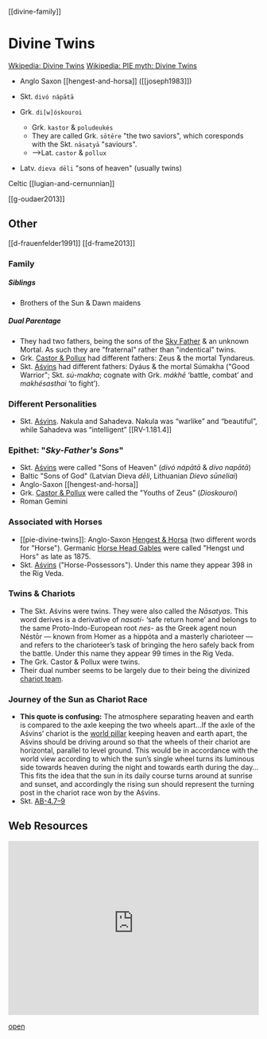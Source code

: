 [[divine-family]]
# Divine Twins

[Wkipedia: Divine Twins](https://en.wikipedia.org/wiki/Divine-twins)
[Wikipedia: PIE myth: Divine Twins](https://en.wikipedia.org/wiki/Proto-Indo-European-mythology#Divine-Twins)


- Anglo Saxon [[hengest-and-horsa]] ([[joseph1983]])

- Skt. `divó nápātā`
- Grk. `di[w]óskouroi`
	- Grk. `kastor` & `poludeukés`
	- They are called Grk. `sōtēre` "the two saviors", which coresponds with the Skt. `nāsatyā` "saviours".
	- -->Lat. `castor` & `pollux`
- Latv. `dieva dēli` "sons of heaven" (usually twins)

Celtic [[lugian-and-cernunnian]]

[[g-oudaer2013]]

## Other
[[d-frauenfelder1991]]
[[d-frame2013]]
### Family
##### Siblings
- Brothers of the Sun & Dawn maidens
##### Dual Parentage
- They had two fathers, being the sons of the [Sky Father](pie-sky-father.md) & an unknown Mortal. As such they are "fraternal" rather than "indentical" twins.
- Grk. [Castor & Pollux](castor-and-pollux.md) had different fathers: Zeus & the mortal Tyndareus.
- Skt. [Aśvins](sky-sons-indian) had different fathers: Dyáus & the mortal Súmakha ("Good Warrior"; Skt.  *sú-makha*;  cognate with Grk. *mákhē* ‘battle, combat’ and *makhésasthai* ‘to fight’).

### Different Personalities
- Skt. [Aśvins](sky-sons-indian). Nakula and Sahadeva. Nakula was “warlike” and “beautiful”, while Sahadeva was  “intelligent” [[RV-1.181.4]]


### Epithet:  "*Sky-Father's Sons*"
- Skt. [Aśvins](sky-sons-indian) were called "Sons of Heaven" (*divó nápātā* & *dívo napātā*)
- Baltic "Sons of God" (Latvian Dieva *dēli*, Lithuanian *Dievo sūneliai*)
- Anglo-Saxon [[hengest-and-horsa]]
- Grk. [Castor & Pollux](castor-and-pollux.md) were called the "Youths of Zeus" (*Dioskouroi*)
- Roman Gemini

### Associated with Horses
- [[pie-divine-twins]]: Anglo-Saxon [Hengest & Horsa](hengest-and-horsa.md) (two different words for "Horse").  Germanic [Horse Head Gables](https://en.wikipedia.org/wiki/Hengist-and-Horsa#Horse-head-gables) were called "Hengst und Hors" as late as 1875.
- Skt. [Aśvins](sky-sons-indian) ("Horse-Possessors"). Under this name they appear 398 in the Rig Veda.

### Twins & Chariots
- The Skt. Aśvins were twins. They were also called the *Nāsatyas*. This word derives is a derivative of *nasatí-* ‘safe return home’ and belongs to the same Proto-Indo-European root *nes-* as the Greek agent noun Néstōr — known from Homer as a hippóta and a masterly charioteer — and refers to the charioteer’s task of bringing the hero safely back from the battle. Under this name they appear 99 times in the Rig Veda.
- The Grk. Castor & Pollux were twins.
- Their dual number seems to be largely due to their being the divinized [chariot team](chariot-team.md).

### Journey of the Sun as Chariot Race
- **This quote is confusing:** The atmosphere separating heaven and earth is compared to the axle keeping the two wheels apart…If the axle of the Aśvins’ chariot is the [world pillar](axis-mundi.md) keeping heaven and earth apart, the Aśvins should be driving around so that the wheels of their chariot are horizontal, parallel to level ground. This would be in accordance with the world view according to which the sun’s single wheel turns its luminous side towards heaven during the night and towards earth during the day… This fits the idea that the sun in its daily course turns around at sunrise and sunset, and accordingly the rising sun should represent the turning post in the chariot race won by the Aśvins.
- Skt. [AB-4.7–9](AB-4.7-9.md)


## Web Resources
<iframe width="100%" height="350" frameborder="0" allow="accelerometer; autoplay; clipboard-write; encrypted-media; gyroscope; picture-in-picture" allowfullscreen src="https://www.indo-european-connection.com/religion/gods/twins"></iframe>

[open](https://www.indo-european-connection.com/religion/gods/twins)